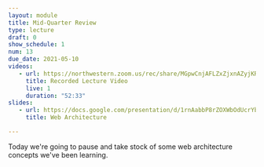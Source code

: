 ```yaml
---
layout: module
title: Mid-Quarter Review
type: lecture
draft: 0
show_schedule: 1
num: 13
due_date: 2021-05-10
videos: 
   - url: https://northwestern.zoom.us/rec/share/MGpwCnjAFLZxZjxnAZyjKRE03cQIZW0ufnQ8envKdjLpaRUHwcGMrc_CqgTW3g.7lKOCbeoo3qmR4fH
     title: Recorded Lecture Video
     live: 1
     duration: "52:33"
slides:
   - url: https://docs.google.com/presentation/d/1rnAabbP8rZOXWbOdUcrYbmBAZbjCb1bmKoEQw4AH28M/edit?usp=sharing
     title: Web Architecture

---
```


Today we're going to pause and take stock of some web architecture concepts we've been learning.